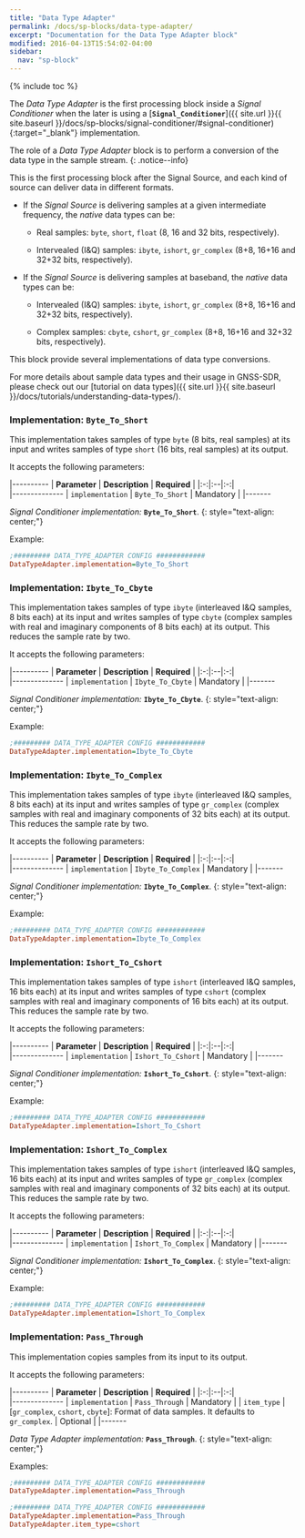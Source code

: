 ```yaml
---
title: "Data Type Adapter"
permalink: /docs/sp-blocks/data-type-adapter/
excerpt: "Documentation for the Data Type Adapter block"
modified: 2016-04-13T15:54:02-04:00
sidebar:
  nav: "sp-block"
---
```


{% include toc %}

The _Data Type Adapter_ is the first processing block inside a _Signal Conditioner_ when the later is using a [**`Signal_Conditioner`**]({{ site.url }}{{ site.baseurl }}/docs/sp-blocks/signal-conditioner/#signal-conditioner){:target="_blank"} implementation.



The role of a _Data Type Adapter_  block is to perform a conversion of the data type in the sample stream.
{: .notice--info}

This is the first processing block after the Signal Source, and each
kind of source can deliver data in different formats.

-   If the _Signal Source_ is delivering samples at a given intermediate
    frequency, the _native_ data types can be:

    -   Real samples: `byte`, `short`, `float` (8, 16 and 32 bits,
        respectively).

    -   Intervealed (I&Q) samples: `ibyte`, `ishort`, `gr_complex` (8+8, 16+16 and 32+32 bits, respectively).

-   If the _Signal Source_ is delivering samples at baseband, the _native_ data types can be:

    -   Intervealed (I&Q) samples: `ibyte`, `ishort`, `gr_complex` (8+8, 16+16 and 32+32 bits, respectively).

    -   Complex samples: `cbyte`, `cshort`, `gr_complex` (8+8, 16+16 and 32+32 bits, respectively).

This block provide several implementations of data type conversions.

For more details about sample data types and their usage in GNSS-SDR, please check out our [tutorial on data types]({{ site.url }}{{ site.baseurl }}/docs/tutorials/understanding-data-types/).

### Implementation: `Byte_To_Short`

This implementation takes samples of type `byte` (8 bits, real samples)
at its input and writes samples of type `short` (16 bits, real samples)
at its output.

It accepts the following parameters:

|----------
|  **Parameter**  |  **Description** | **Required** |
|:-:|:--|:-:|    
|--------------
| `implementation` | `Byte_To_Short` | Mandatory |
|-------

  _Signal Conditioner implementation:_ **`Byte_To_Short`**.
  {: style="text-align: center;"}

Example:

```ini
;######### DATA_TYPE_ADAPTER CONFIG ############
DataTypeAdapter.implementation=Byte_To_Short
```


### Implementation: `Ibyte_To_Cbyte`

This implementation takes samples of type `ibyte` (interleaved I&Q
samples, 8 bits each) at its input and writes samples of type `cbyte`
(complex samples with real and imaginary components of 8 bits each) at
its output. This reduces the sample rate by two.

It accepts the following parameters:

|----------
|  **Parameter**  |  **Description** | **Required** |
|:-:|:--|:-:|    
|--------------
| `implementation` | `Ibyte_To_Cbyte` | Mandatory |
|-------

  _Signal Conditioner implementation:_ **`Ibyte_To_Cbyte`**.
  {: style="text-align: center;"}

Example:

```ini
;######### DATA_TYPE_ADAPTER CONFIG ############
DataTypeAdapter.implementation=Ibyte_To_Cbyte
```

### Implementation: `Ibyte_To_Complex`

This implementation takes samples of type `ibyte` (interleaved I&Q
samples, 8 bits each) at its input and writes samples of type
`gr_complex` (complex samples with real and imaginary components of 32
bits each) at its output. This reduces the sample rate by two.

It accepts the following parameters:

|----------
|  **Parameter**  |  **Description** | **Required** |
|:-:|:--|:-:|    
|--------------
| `implementation` | `Ibyte_To_Complex` | Mandatory |
|-------

  _Signal Conditioner implementation:_ **`Ibyte_To_Complex`**.
  {: style="text-align: center;"}

Example:

```ini
;######### DATA_TYPE_ADAPTER CONFIG ############
DataTypeAdapter.implementation=Ibyte_To_Complex
```

### Implementation: `Ishort_To_Cshort`

This implementation takes samples of type `ishort` (interleaved I&Q
samples, 16 bits each) at its input and writes samples of type `cshort`
(complex samples with real and imaginary components of 16 bits each) at
its output. This reduces the sample rate by two.

It accepts the following parameters:

|----------
|  **Parameter**  |  **Description** | **Required** |
|:-:|:--|:-:|    
|--------------
| `implementation` | `Ishort_To_Cshort` | Mandatory |
|-------

  _Signal Conditioner implementation:_ **`Ishort_To_Cshort`**.
  {: style="text-align: center;"}

Example:

```ini
;######### DATA_TYPE_ADAPTER CONFIG ############
DataTypeAdapter.implementation=Ishort_To_Cshort
```

### Implementation: `Ishort_To_Complex`

This implementation takes samples of type `ishort` (interleaved I&Q
samples, 16 bits each) at its input and writes samples of type
`gr_complex` (complex samples with real and imaginary components of 32
bits each) at its output. This reduces the sample rate by two.

It accepts the following parameters:

|----------
|  **Parameter**  |  **Description** | **Required** |
|:-:|:--|:-:|    
|--------------
| `implementation` | `Ishort_To_Complex` | Mandatory |
|-------

  _Signal Conditioner implementation:_ **`Ishort_To_Complex`**.
  {: style="text-align: center;"}

Example:

```ini
;######### DATA_TYPE_ADAPTER CONFIG ############
DataTypeAdapter.implementation=Ishort_To_Complex
```

### Implementation: `Pass_Through`

This implementation copies samples from its input to its output.

It accepts the following parameters:

|----------
|  **Parameter**  |  **Description** | **Required** |
|:-:|:--|:-:|    
|--------------
| `implementation` | `Pass_Through` | Mandatory |
| `item_type` |  [`gr_complex`, `cshort`, `cbyte`]: Format of data samples. It defaults to `gr_complex`. | Optional |
|-------

  _Data Type Adapter implementation:_ **`Pass_Through`**.
  {: style="text-align: center;"}


Examples:

```ini
;######### DATA_TYPE_ADAPTER CONFIG ############
DataTypeAdapter.implementation=Pass_Through
```

```ini
;######### DATA_TYPE_ADAPTER CONFIG ############
DataTypeAdapter.implementation=Pass_Through
DataTypeAdapter.item_type=cshort
```
